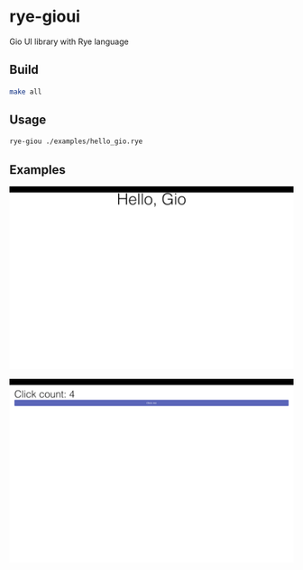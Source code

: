 # rye-gioui

Gio UI library with Rye language

## Build

```sh
make all
```

## Usage


```sh
rye-giou ./examples/hello_gio.rye
```


## Examples

![example render](./docs/hello.png)

![example render](./docs/click-counter.png)

